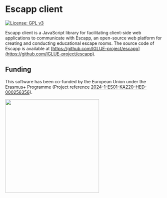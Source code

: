 # Escapp client
[![License: GPL v3](https://img.shields.io/badge/License-GPLv3-blue.svg)](https://www.gnu.org/licenses/gpl-3.0)

Escapp client is a JavaScript library for facilitating client-side web applications to communicate with Escapp, an open-source web platform for creating and conducting educational escape rooms. The source code of Escapp is available at [https://github.com/IGLUE-project/escapp](https://github.com/IGLUE-project/escapp).


## Funding

This software has been co-funded by the European Union under the Erasmus+ Programme (Project reference <a href="https://iglue.dit.upm.es" target="_blank">2024-1-ES01-KA220-HED-000256356</a>).

<img src="https://github.com/user-attachments/assets/9760cf7f-a06b-4509-8281-4174c235fc43" width="300">
